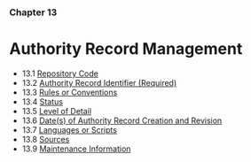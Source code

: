 ### Chapter 13

# Authority Record Management

* 13.1   [Repository Code](#repository-code)
* 13.2   [Authority Record Identifier (Required)](#authority-record-identifier-required)
* 13.3   [Rules or Conventions](#rules-or-conventions)
* 13.4   [Status](#status)
* 13.5   [Level of Detail](#level-of-detail)
* 13.6   [Date(s) of Authority Record Creation and Revision](#dates-of-authority-record-creation-and-revision)
* 13.7   [Languages or Scripts](#languages-or-scripts)
* 13.8   [Sources](#sources)
* 13.9   [Maintenance Information](#maintenance-information)

